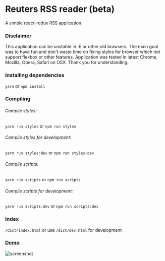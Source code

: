 # Reuters RSS reader (beta)
A simple react-redux RSS application.

### Disclaimer
This application can be unstable in IE or other old browsers. The main goal was to have fun and don't waste time on fixing styles for browser which not support flexbox or other features. Application was tested in latest Chrome, Mozilla, Opera, Safari on OSX.
Thank you for understanding.

### Installing dependencies
```yarn``` or ```npm install```

### Compiling
###### Compile styles:
```yarn run styles``` or ```npm run styles```
###### Compile styles for development:
```yarn run styles:dev``` or ```npm run styles:dev```
###### Compile scripts:
```yarn run scripts``` or ```npm run scripts```
###### Compile scripts for development:
```yarn run scripts:dev``` or ```npm run scripts:dev```

### Index
```/dist/index.html``` or use ```/dist/dev.html``` for development

### [Demo](https://goo.gl/aKj8dc)
![screenshot](https://raw.githubusercontent.com/MarinescuEvghenii/rss-reader/master/screenshot.jpg)
